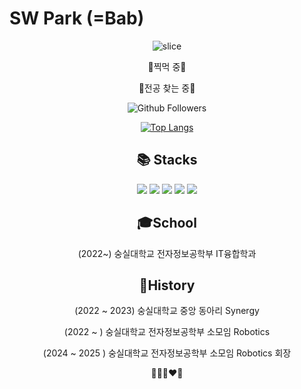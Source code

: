 # SW Park (=Bab)
<div align=center> 
  
![slice](https://capsule-render.vercel.app/api?type=slice&color=auto&height=200&text=Hello!&fontAlign=70&rotate=13&fontAlignY=25&desc=I'm%20Bab%20Shunn.&descAlign=70.&descAlignY=44)
  
  
  :blue_heart:찍먹 중:blue_heart:
  
  :blue_heart:전공 찾는 중:blue_heart:
  
![Github Followers](https://img.shields.io/github/followers/parksiwoon?style=social)

[![Top Langs](https://github-readme-stats.vercel.app/api/top-langs/?username=parksiwoon&langs_count=8)](https://github.com/parksiwoon/github-readme-stats)

<div align=center><h2>📚 Stacks</h2></div>

<img src="https://img.shields.io/badge/python-3776AB?style=for-the-badge&logo=python&logoColor=white">
<img src="https://img.shields.io/badge/html5-E34F26?style=for-the-badge&logo=html5&logoColor=white">
<img src="https://img.shields.io/badge/css-1572B6?style=for-the-badge&logo=css3&logoColor=white">
<img src="https://img.shields.io/badge/javascript-F7DF1E?style=for-the-badge&logo=javascript&logoColor=black">
<img src="https://img.shields.io/badge/c++-00599C?style=for-the-badge&logo=c%2B%2B&logoColor=white">
  
 ## :mortar_board:School
   (2022~) 숭실대학교 전자정보공학부 IT융합학과
  
  ## :girl:History
   (2022 ~ 2023) 숭실대학교 중앙 동아리 Synergy
  
   (2022 ~ ) 숭실대학교 전자정보공학부 소모임 Robotics
   
   (2024 ~ 2025 ) 숭실대학교 전자정보공학부 소모임 Robotics 회장
  
  :blue_heart::green_heart::purple_heart::heart::yellow_heart:
